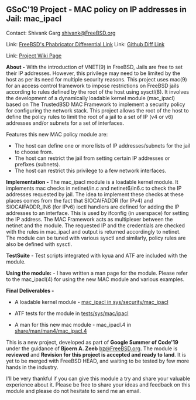 ## GSoC'19 Project - MAC policy on IP addresses in Jail: mac_ipacl

Contact:  Shivank Garg <shivank@FreeBSD.org>

Link: [FreeBSD's Phabricator Differential Link](https://reviews.freebsd.org/D20967)
Link: [Github Diff Link](https://github.com/freebsd/freebsd/compare/master...shivankgarg98:shivank_MACPolicyIPAddressJail)

Link: [Project Wiki Page](https://wiki.freebsd.org/SummerOfCode2019Projects/MACPolicyIPAddressJail)

**About -**  With the introduction of VNET(9) in FreeBSD, Jails are free to
set their IP addresses. However, this privilege may need to be limited by
the host as per its need for multiple security reasons.
This project uses mac(9) for an access control framework to impose
restrictions on FreeBSD jails according to rules defined by the root of the
host using sysctl(8). It involves the development of a dynamically loadable
kernel module (mac_ipacl) based on The TrustedBSD MAC Framework to
implement a security policy for configuring the network stack.
This project allows the root of the host to define the policy rules to
limit the root of a jail to a set of IP (v4 or v6) addresses and/or subnets
for a set of interfaces.

Features this new MAC policy module are:
-   The host can define one or more lists of IP addresses/subnets
for the jail to choose from.
-   The host can restrict the jail from setting certain IP addresses or
prefixes (subnets).
-   The host can restrict this privilege to a few network interfaces.

**Implementation -** The mac_ipacl module is a loadable kernel module. It
implements mac checks in netinet/in.c and netinet6/in6.c to check the IP
addresses requested by jail. The idea to implement these checks at these
places comes from the fact that SIOCAIFADDR (for IPv4) and
SIOCAIFADDR_IN6 (for IPv6) ioctl handlers are defined for adding the IP
addresses to an interface. This is used by ifconfig (in userspace) for
setting the IP address. The MAC Framework acts as multiplexer between the
netinet and the module. The requested IP and the credentials are checked
with the rules in mac_ipacl and output is returned accordingly to netinet.
The module can be tuned with various sysctl and similarly, policy rules are
also be defined with sysctl.

**TestSuite** - Test scripts integrated with kyua and ATF are included with
the module.

**Using the module:** - I have written a man page for the module. Please
refer to the mac_ipacl(4) for using the new MAC module and various examples.

**Final Deliverables -**
-   A loadable kernel module -  [mac_ipacl in sys/security/mac_ipacl](https://github.com/shivankgarg98/freebsd/tree/shivank_MACPolicyIPAddressJail/sys/security/mac_ipacl)

-   ATF tests for the module in  [tests/sys/mac/ipacl](https://github.com/shivankgarg98/freebsd/tree/shivank_MACPolicyIPAddressJail/tests/sys/mac/ipacl)

-   A man for this new mac module - mac_ipacl.4 in
 [share/man/man4/mac_ipacl.4](https://github.com/shivankgarg98/freebsd/blob/shivank_MACPolicyIPAddressJail/share/man/man4/mac_ipacl.4)


This is a new project, developed as part of **Google Summer of Code'19**
under the guidance of **Bjoern A. Zeeb** <bz@FreeBSD.org>. The module is
**reviewed** and **Revision for this project is accepted and ready to
land**. It is yet to be merged with FreeBSD HEAD, and waiting to be tested
by few more hands in the industry.

I'll be very thankful if you can give this module a try and share your
valuable experience about it. Please be free to share your ideas and
feedback on this module and please do not hesitate to send me an email.

